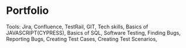 # Portfolio


Tools:
Jira,
Confluence,
TestRail,
GIT,
Tech skills,
Basics of JAVASCRIPT(CYPRESS),
Basics of SQL,
Software Testing,
Finding Bugs,
Reporting Bugs,
Creating Test Cases,
Creating Test Scenarios,

